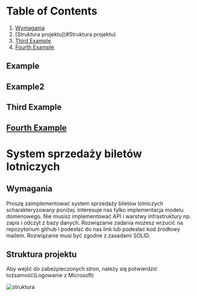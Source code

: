 # Table of Contents
1. [Wymagania](#wymagania)
2. [Struktura projektu](#Struktura projektu)
3. [Third Example](#third-example)
4. [Fourth Example](#fourth-examplehttpwwwfourthexamplecom)


## Example
## Example2
## Third Example
## [Fourth Example](http://www.fourthexample.com) 
# System sprzedaży biletów lotniczych

## Wymagania
Proszę zaimplementować system sprzedaży biletów lotniczych scharakteryzowany
poniżej. Interesuje nas tylko implementacja modelu domenowego. Nie musisz
implementować API i warstwy infrastruktury np. zapis i odczyt z bazy danych.
Rozwiązanie zadania możesz wrzucić na repozytorium github i podesłać do nas link lub
podesłać kod źródłowy mailem. Rozwiązanie musi być zgodne z zasadami SOLID.


## Struktura projektu
Aby wejść do zabezpieczonych stron, należy się potwierdzić tożsamość(Logowanie z Microsoft) <br>

![struktura](https://github.com/user-attachments/assets/dbf70e65-5b5a-47a0-8cfa-2937bc072a32)

